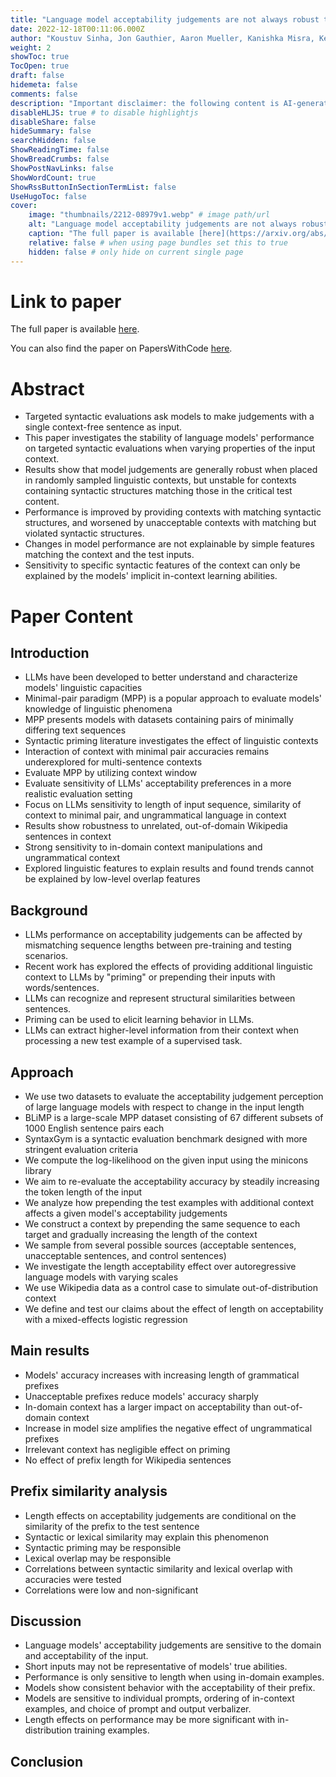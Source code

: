 ```yaml
---
title: "Language model acceptability judgements are not always robust to context"
date: 2022-12-18T00:11:06.000Z
author: "Koustuv Sinha, Jon Gauthier, Aaron Mueller, Kanishka Misra, Keren Fuentes, Roger Levy, Adina Williams"
weight: 2
showToc: true
TocOpen: true
draft: false
hidemeta: false
comments: false
description: "Important disclaimer: the following content is AI-generated, please make sure to fact check the presented information by reading the full paper."
disableHLJS: true # to disable highlightjs
disableShare: false
hideSummary: false
searchHidden: false
ShowReadingTime: false
ShowBreadCrumbs: false
ShowPostNavLinks: false
ShowWordCount: true
ShowRssButtonInSectionTermList: false
UseHugoToc: false
cover:
    image: "thumbnails/2212-08979v1.webp" # image path/url
    alt: "Language model acceptability judgements are not always robust to context" # alt text
    caption: "The full paper is available [here](https://arxiv.org/abs/2212.08979)." # display caption under cover
    relative: false # when using page bundles set this to true
    hidden: false # only hide on current single page
---
```


# Link to paper
The full paper is available [here](https://arxiv.org/abs/2212.08979).

You can also find the paper on PapersWithCode [here](https://paperswithcode.com/paper/language-model-acceptability-judgements-are).

# Abstract
- Targeted syntactic evaluations ask models to make judgements with a single context-free sentence as input.
- This paper investigates the stability of language models' performance on targeted syntactic evaluations when varying properties of the input context.
- Results show that model judgements are generally robust when placed in randomly sampled linguistic contexts, but unstable for contexts containing syntactic structures matching those in the critical test content.
- Performance is improved by providing contexts with matching syntactic structures, and worsened by unacceptable contexts with matching but violated syntactic structures.
- Changes in model performance are not explainable by simple features matching the context and the test inputs.
- Sensitivity to specific syntactic features of the context can only be explained by the models' implicit in-context learning abilities.

# Paper Content

## Introduction
- LLMs have been developed to better understand and characterize models' linguistic capacities
- Minimal-pair paradigm (MPP) is a popular approach to evaluate models' knowledge of linguistic phenomena
- MPP presents models with datasets containing pairs of minimally differing text sequences
- Syntactic priming literature investigates the effect of linguistic contexts
- Interaction of context with minimal pair accuracies remains underexplored for multi-sentence contexts
- Evaluate MPP by utilizing context window
- Evaluate sensitivity of LLMs' acceptability preferences in a more realistic evaluation setting
- Focus on LLMs sensitivity to length of input sequence, similarity of context to minimal pair, and ungrammatical language in context
- Results show robustness to unrelated, out-of-domain Wikipedia sentences in context
- Strong sensitivity to in-domain context manipulations and ungrammatical context
- Explored linguistic features to explain results and found trends cannot be explained by low-level overlap features

## Background
- LLMs performance on acceptability judgements can be affected by mismatching sequence lengths between pre-training and testing scenarios.
- Recent work has explored the effects of providing additional linguistic context to LLMs by "priming" or prepending their inputs with words/sentences.
- LLMs can recognize and represent structural similarities between sentences.
- Priming can be used to elicit learning behavior in LLMs.
- LLMs can extract higher-level information from their context when processing a new test example of a supervised task.

## Approach
- We use two datasets to evaluate the acceptability judgement perception of large language models with respect to change in the input length
- BLiMP is a large-scale MPP dataset consisting of 67 different subsets of 1000 English sentence pairs each
- SyntaxGym is a syntactic evaluation benchmark designed with more stringent evaluation criteria
- We compute the log-likelihood on the given input using the minicons library
- We aim to re-evaluate the acceptability accuracy by steadily increasing the token length of the input
- We analyze how prepending the test examples with additional context affects a given model's acceptability judgements
- We construct a context by prepending the same sequence to each target and gradually increasing the length of the context
- We sample from several possible sources (acceptable sentences, unacceptable sentences, and control sentences)
- We investigate the length acceptability effect over autoregressive language models with varying scales
- We use Wikipedia data as a control case to simulate out-of-distribution context
- We define and test our claims about the effect of length on acceptability with a mixed-effects logistic regression

## Main results
- Models' accuracy increases with increasing length of grammatical prefixes
- Unacceptable prefixes reduce models' accuracy sharply
- In-domain context has a larger impact on acceptability than out-of-domain context
- Increase in model size amplifies the negative effect of ungrammatical prefixes
- Irrelevant context has negligible effect on priming
- No effect of prefix length for Wikipedia sentences

## Prefix similarity analysis
- Length effects on acceptability judgements are conditional on the similarity of the prefix to the test sentence
- Syntactic or lexical similarity may explain this phenomenon
- Syntactic priming may be responsible
- Lexical overlap may be responsible
- Correlations between syntactic similarity and lexical overlap with accuracies were tested
- Correlations were low and non-significant

## Discussion
- Language models' acceptability judgements are sensitive to the domain and acceptability of the input.
- Short inputs may not be representative of models' true abilities.
- Performance is only sensitive to length when using in-domain examples.
- Models show consistent behavior with the acceptability of their prefix.
- Models are sensitive to individual prompts, ordering of in-context examples, and choice of prompt and output verbalizer.
- Length effects on performance may be more significant with in-distribution training examples.

## Conclusion
